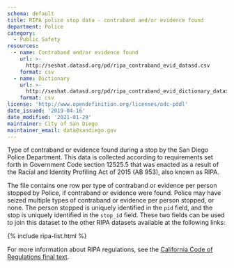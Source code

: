```yaml
---
schema: default
title: RIPA police stop data - contraband and/or evidence found
department: Police
category:
  - Public Safety
resources:
  - name: Contraband and/or evidence found
    url: >-
      http://seshat.datasd.org/pd/ripa_contraband_evid_datasd.csv
    format: csv
  - name: Dictionary
    url: >-
      http://seshat.datasd.org/pd/ripa_contraband_evid_dictionary_datasd.csv
    format: csv
license: 'http://www.opendefinition.org/licenses/odc-pddl'
date_issued: '2019-04-16'
date_modified: '2021-01-29'
maintainer: City of San Diego
maintainer_email: data@sandiego.gov
---
```

Type of contraband or evidence found during a stop by the San Diego Police Department. This data is collected according to requirements set forth in Government Code section 12525.5 that was enacted as a result of the Racial and Identity Profiling Act of 2015 (AB 953), also known as RIPA.

<!--more-->

The file contains one row per type of contraband or evidence per person stopped by Police, if contraband or evidence were found. Police may have seized multiple types of contraband or evidence per person stopped, or none. The person stopped is uniquely identified in the `pid` field, and the stop is uniquely identified in the `stop_id` field. These two fields can be used to join this dataset to the other RIPA datasets available at the following links:

{% include ripa-list.html %}

For more information about RIPA regulations, see the [California Code of Regulations final text](https://oag.ca.gov/sites/all/files/agweb/pdfs/ripa/stop-data-reg-final-text-110717.pdf?).